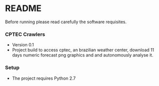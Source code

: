 # README #

Before running please read carefully the software requisites.
 
 ### CPTEC Crawlers ###
 
* Version 0.1
* Project build to access cptec, an brazilian weather center, download 11 days
numeric forecast png graphics and and autonomously analyse it.
 
### Setup ###

* The project requires Python 2.7
